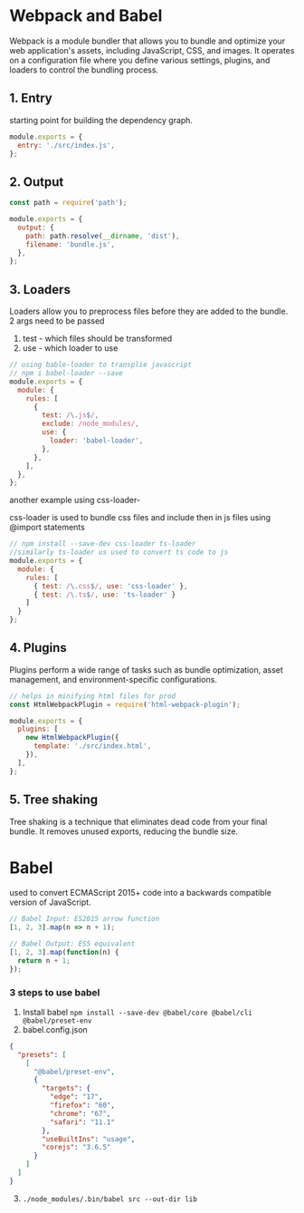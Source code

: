 # Webpack and Babel

Webpack is a module bundler that allows you to bundle and optimize your web application's assets, including JavaScript, CSS, and images. It operates on a configuration file where you define various settings, plugins, and loaders to control the bundling process. 

## 1. Entry

starting point for building the dependency graph. 

```javascript
module.exports = {
  entry: './src/index.js',
};
```

## 2. Output

```javascript
const path = require('path');

module.exports = {
  output: {
    path: path.resolve(__dirname, 'dist'),
    filename: 'bundle.js',
  },
};
```

## 3. Loaders

Loaders allow you to preprocess files before they are added to the bundle.
2 args need to be passed  
1. test - which files should be transformed
2. use - which loader to use

```javascript
// using bable-loader to transplie javascript
// npm i babel-loader --save
module.exports = {
  module: {
    rules: [
      {
        test: /\.js$/,
        exclude: /node_modules/,
        use: {
          loader: 'babel-loader',
        },
      },
    ],
  },
};
```

another example using css-loader-  

css-loader is used to bundle css files and include then in js files using @import statements 

```javascript
// npm install --save-dev css-loader ts-loader
//similarly ts-loader us used to convert ts code to js
module.exports = {
  module: {
    rules: [
      { test: /\.css$/, use: 'css-loader' },
      { test: /\.ts$/, use: 'ts-loader' }
    ]
  }
};
```

## 4. Plugins

Plugins perform a wide range of tasks such as bundle optimization, asset management, and environment-specific configurations.

```javascript
// helps in minifying html files for prod
const HtmlWebpackPlugin = require('html-webpack-plugin');

module.exports = {
  plugins: [
    new HtmlWebpackPlugin({
      template: './src/index.html',
    }),
  ],
};
```

## 5. Tree shaking

Tree shaking is a technique that eliminates dead code from your final bundle. It removes unused exports, reducing the bundle size.


# Babel

used to convert ECMAScript 2015+ code into a backwards compatible version of JavaScript.  

```javascript
// Babel Input: ES2015 arrow function
[1, 2, 3].map(n => n + 1);

// Babel Output: ES5 equivalent
[1, 2, 3].map(function(n) {
  return n + 1;
});
```

### 3 steps to use babel

1. Install babel ```npm install --save-dev @babel/core @babel/cli @babel/preset-env```
2. babel.config.json  

```json
{
  "presets": [
    [
      "@babel/preset-env",
      {
        "targets": {
          "edge": "17",
          "firefox": "60",
          "chrome": "67",
          "safari": "11.1"
        },
        "useBuiltIns": "usage",
        "corejs": "3.6.5"
      }
    ]
  ]
}
```

3. ```./node_modules/.bin/babel src --out-dir lib```